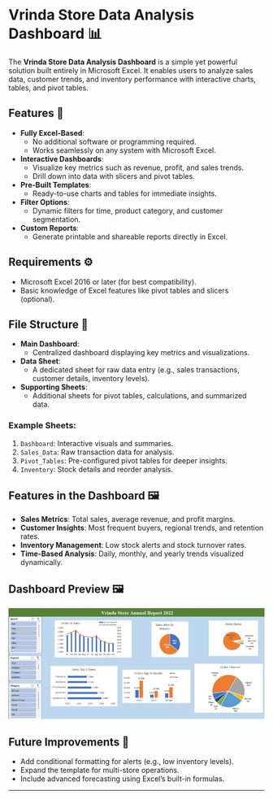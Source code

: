 # Vrinda Store Data Analysis Dashboard 📊

The **Vrinda Store Data Analysis Dashboard** is a simple yet powerful solution built entirely in Microsoft Excel. It enables users to analyze sales data, customer trends, and inventory performance with interactive charts, tables, and pivot tables.

## Features 🚀

- **Fully Excel-Based**:
  - No additional software or programming required.
  - Works seamlessly on any system with Microsoft Excel.
- **Interactive Dashboards**:
  - Visualize key metrics such as revenue, profit, and sales trends.
  - Drill down into data with slicers and pivot tables.
- **Pre-Built Templates**:
  - Ready-to-use charts and tables for immediate insights.
- **Filter Options**:
  - Dynamic filters for time, product category, and customer segmentation.
- **Custom Reports**:
  - Generate printable and shareable reports directly in Excel.

## Requirements ⚙️

- Microsoft Excel 2016 or later (for best compatibility).
- Basic knowledge of Excel features like pivot tables and slicers (optional).

## File Structure 📂

- **Main Dashboard**:
  - Centralized dashboard displaying key metrics and visualizations.
- **Data Sheet**:
  - A dedicated sheet for raw data entry (e.g., sales transactions, customer details, inventory levels).
- **Supporting Sheets**:
  - Additional sheets for pivot tables, calculations, and summarized data.

### Example Sheets:
1. `Dashboard`: Interactive visuals and summaries.
2. `Sales_Data`: Raw transaction data for analysis.
3. `Pivot_Tables`: Pre-configured pivot tables for deeper insights.
4. `Inventory`: Stock details and reorder analysis.


## Features in the Dashboard 🖼️

- **Sales Metrics**: Total sales, average revenue, and profit margins.
- **Customer Insights**: Most frequent buyers, regional trends, and retention rates.
- **Inventory Management**: Low stock alerts and stock turnover rates.
- **Time-Based Analysis**: Daily, monthly, and yearly trends visualized dynamically.

##  Dashboard Preview 🖼️

![Dashboard Analysis](https://raw.githubusercontent.com/Jiyachaudhari-05/Vrinda_Store_DataAnalysis/main/Vrinda%20Store%20Data%20Analysis/Dashboard%20Analysis.jpeg)



## Future Improvements 🔮

- Add conditional formatting for alerts (e.g., low inventory levels).
- Expand the template for multi-store operations.
- Include advanced forecasting using Excel’s built-in formulas.


---





